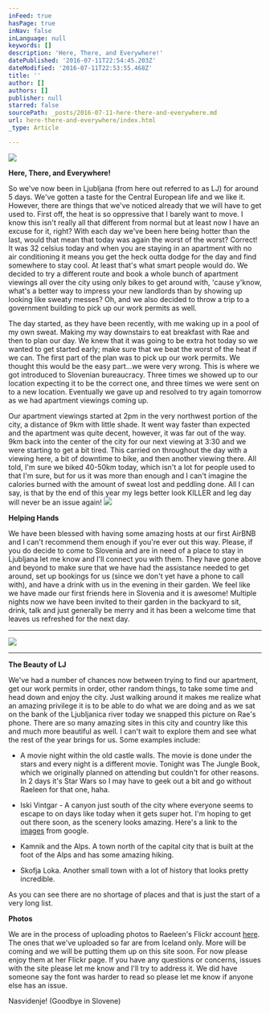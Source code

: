 ```yaml
---
inFeed: true
hasPage: true
inNav: false
inLanguage: null
keywords: []
description: 'Here, There, and Everywhere!'
datePublished: '2016-07-11T22:54:45.203Z'
dateModified: '2016-07-11T22:53:55.468Z'
title: ''
author: []
authors: []
publisher: null
starred: false
sourcePath: _posts/2016-07-11-here-there-and-everywhere.md
url: here-there-and-everywhere/index.html
_type: Article

---
```

![](https://the-grid-user-content.s3-us-west-2.amazonaws.com/e6f41011-b03d-46e0-a739-44d64d79c19d.jpg)

**Here, There, and Everywhere!**

So we've now been in Ljubljana (from here out referred to as LJ) for around 5 days. We've gotten a taste for the Central European life and we like it. However, there are things that we've noticed already that we will have to get used to. First off, the heat is so oppressive that I barely want to move. I know this isn't really all that different from normal but at least now I have an excuse for it, right? With each day we've been here being hotter than the last, would that mean that today was again the worst of the worst? Correct! It was 32 celsius today and when you are staying in an apartment with no air conditioning it means you get the heck outta dodge for the day and find somewhere to stay cool. At least that's what smart people would do. We decided to try a different route and book a whole bunch of apartment viewings all over the city using only bikes to get around with, 'cause y'know, what's a better way to impress your new landlords than by showing up looking like sweaty messes? Oh, and we also decided to throw a trip to a government building to pick up our work permits as well. 

The day started, as they have been recently, with me waking up in a pool of my own sweat. Making my way downstairs to eat breakfast with Rae and then to plan our day. We knew that it was going to be extra hot today so we wanted to get started early; make sure that we beat the worst of the heat if we can. The first part of the plan was to pick up our work permits. We thought this would be the easy part...we were very wrong. This is where we got introduced to Slovenian bureaucracy. Three times we showed up to our location expecting it to be the correct one, and three times we were sent on to a new location. Eventually we gave up and resolved to try again tomorrow as we had apartment viewings coming up. 

Our apartment viewings started at 2pm in the very northwest portion of the city, a distance of 9km with little shade. It went way faster than expected and the apartment was quite decent, however, it was far out of the way. 9km back into the center of the city for our next viewing at 3:30 and we were starting to get a bit tired. This carried on throughout the day with a viewing here, a bit of downtime to bike, and then another viewing there. All told, I'm sure we biked 40-50km today, which isn't a lot for people used to that I'm sure, but for us it was more than enough and I can't imagine the calories burned with the amount of sweat lost and peddling done. All I can say, is that by the end of this year my legs better look KILLER and leg day will never be an issue again!
![](https://the-grid-user-content.s3-us-west-2.amazonaws.com/c57e26c5-8fa8-454a-ae62-6d93e6bfc105.jpg)

**Helping Hands**

We have been blessed with having some amazing hosts at our first AirBNB and I can't recommend them enough if you're ever out this way. Please, if you do decide to come to Slovenia and are in need of a place to stay in Ljubljana let me know and I'll connect you with them. They have gone above and beyond to make sure that we have had the assistance needed to get around, set up bookings for us (since we don't yet have a phone to call with), and have a drink with us in the evening in their garden. We feel like we have made our first friends here in Slovenia and it is awesome! Multiple nights now we have been invited to their garden in the backyard to sit, drink, talk and just generally be merry and it has been a welcome time that leaves us refreshed for the next day. 

****
![](https://the-grid-user-content.s3-us-west-2.amazonaws.com/1a9c8c2c-a6c4-42ee-b067-2ddc8e384254.jpg)

****

**The Beauty of LJ**

We've had a number of chances now between trying to find our apartment, get our work permits in order, other random things, to take some time and head down and enjoy the city. Just walking around it makes me realize what an amazing privilege it is to be able to do what we are doing and as we sat on the bank of the Ljubljanica river today we snapped this picture on Rae's phone. There are so many amazing sites in this city and country like this and much more beautiful as well. I can't wait to explore them and see what the rest of the year brings for us. Some examples include: 

- A movie night within the old castle walls. The movie is done under the stars and every night is a different movie. Tonight was The Jungle Book, which we originally planned on attending but couldn't for other reasons. In 2 days it's Star Wars so I may have to geek out a bit and go without Raeleen for that one, haha. 

- Iski Vintgar - A canyon just south of the city where everyone seems to escape to on days like today when it gets super hot. I'm hoping to get out there soon, as the scenery looks amazing. Here's a link to the [images][0] from google. 

- Kamnik and the Alps. A town north of the capital city that is built at the foot of the Alps and has some amazing hiking. 

- Skofja Loka. Another small town with a lot of history that looks pretty incredible. 

As you can see there are no shortage of places and that is just the start of a very long list. 

**Photos**

We are in the process of uploading photos to Raeleen's Flickr account [here][1]. The ones that we've uploaded so far are from Iceland only. More will be coming and we will be putting them up on this site soon. For now please enjoy them at her Flickr page. If you have any questions or concerns, issues with the site please let me know and I'll try to address it. We did have someone say the font was harder to read so please let me know if anyone else has an issue. 

Nasvidenje! (Goodbye in Slovene)

[0]: https://www.google.si/search?q=ista+vintgar&rlz=1C1CHBF_enCA696CA696&source=lnms&tbm=isch&sa=X&ved=0ahUKEwi8tZPQu-zNAhVLwBQKHWz0DJ8Q_AUICCgB&biw=1536&bih=719#tbm=isch&q=iski+vintgar
[1]: https://www.flickr.com/photos/rae-j09/